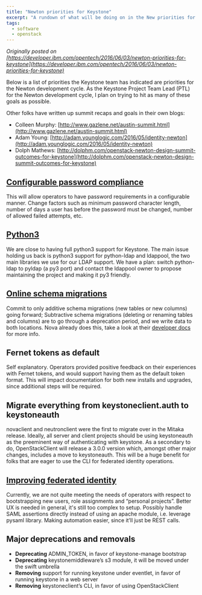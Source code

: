 ```yaml
---
title: "Newton priorities for Keystone"
excerpt: "A rundown of what will be doing on in the New priorities for Keystone"
tags: 
  - software
  - openstack
---
```


_Originally posted on [https://developer.ibm.com/opentech/2016/06/03/newton-priorities-for-keystone](https://developer.ibm.com/opentech/2016/06/03/newton-priorities-for-keystone)_

Below is a list of priorities the Keystone team has indicated are priorities for the Newton development cycle. As the Keystone Project Team Lead (PTL) for the Newton development cycle, I plan on trying to hit as many of these goals as possible.
<!--more-->

Other folks have written up summit recaps and goals in their own blogs:
* Colleen Murphy: [http://www.gazlene.net/austin-summit.html](http://www.gazlene.net/austin-summit.html)
* Adam Young: [http://adam.younglogic.com/2016/05/identity-newton](http://adam.younglogic.com/2016/05/identity-newton)
* Dolph Mathews: [http://dolphm.com/openstack-newton-design-summit-outcomes-for-keystone](http://dolphm.com/openstack-newton-design-summit-outcomes-for-keystone)

<h2><a href="http://specs.openstack.org/openstack/keystone-specs/specs/keystone/newton/pci-dss.html" target="_blank">Configurable password compliance</a></h2>
This will allow operators to have password requirements in a configurable manner. Change factors such as minimum password character length, number of days a user has before the password must be changed, number of allowed failed attempts, etc. 

<h2><a href="http://specs.openstack.org/openstack/keystone-specs/specs/keystone/ongoing/python3.html" target="_blank">Python3</a></h2>
We are close to having full python3 support for Keystone. The main issue holding us back is python3 support for python-ldap and ldappool, the two main libraries we use for our LDAP support. We have a plan: switch python-ldap to pyldap (a py3 port) and contact the ldappool owner to propose maintaining the project and making it py3 friendly.

<h2><a href="http://specs.openstack.org/openstack/keystone-specs/specs/keystone/backlog/online-schema-migration.html" target="_blank">Online schema migrations</a></h2>
Commit to only additive schema migrations (new tables or new columns) going forward; Subtractive schema migrations (deleting or renaming tables and columns) are to go through a deprecation period, and we write data to both locations. Nova already does this, take a look at their <a href="http://docs.openstack.org/developer/nova/upgrade.html#migration-policy" target="_blank">developer docs</a> for more info. 

<h2>Fernet tokens as default</h2>
Self explanatory. Operators provided positive feedback on their experiences with Fernet tokens, and would support having them as the default token format. This will impact documentation for both new installs and upgrades, since additional steps will be required.

<h2>Migrate everything from keystoneclient.auth to keystoneauth</h2>
novaclient and neutronclient were the first to migrate over in the Mitaka release. Ideally, all server and client projects should be using keystoneauth as the preeminent way of authenticating with keystone. As a secondary to do, OpenStackClient will release a 3.0.0 version which, amongst other major changes, includes a move to keystoneauth. This will be a huge benefit for folks that are eager to use the CLI for federated identity operations.

<h2><a href="https://review.openstack.org/#/c/324055/" target="_blank">Improving federated identity</a></h2> 
Currently, we are not quite meeting the needs of operators with respect to bootstrapping new users, role assignments and “personal projects”. Better UX is needed in general, it's still too complex to setup. Possibly handle SAML assertions directly instead of using an apache module, i.e. leverage pysaml library. Making automation easier, since it’ll just be REST calls.

<h2>Major deprecations and removals</h2>
<ul>
	<li><strong>Deprecating</strong> ADMIN_TOKEN, in favor of keystone-manage bootstrap</li>
	<li><strong>Deprecating</strong> keystonemiddleware’s s3 module, it will be moved under the swift umbrella</li>
	<li><strong>Removing</strong> support for running keystone under eventlet, in favor of running keystone in a web server</li>
	<li><strong>Removing</strong> keystoneclient’s CLI, in favor of using OpenStackClient</li>
</ul>
